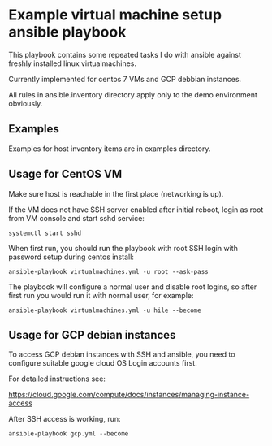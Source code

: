 
Example virtual machine setup ansible playbook
==============================================

This playbook contains some repeated tasks I do with ansible against freshly
installed linux virtualmachines.

Currently implemented for centos 7 VMs and GCP debbian instances.

All rules in ansible.inventory directory apply only to the demo environment
obviously.

Examples
--------

Examples for host inventory items are in examples directory.

Usage for CentOS VM
-------------------

Make sure host is reachable in the first place (networking is up).

If the VM does not have SSH server enabled after initial reboot, login as root
from VM console and start sshd service:

    systemctl start sshd

When first run, you should run the playbook with root SSH login with password
setup during centos install:

    ansible-playbook virtualmachines.yml -u root --ask-pass

The playbook will configure a normal user and disable root logins, so after
first run you would run it with normal user, for example:

    ansible-playbook virtualmachines.yml -u hile --become

Usage for GCP debian instances
------------------------------

To access GCP debian instances with SSH and ansible, you need to configure
suitable google cloud OS Login accounts first.

For detailed instructions see:

https://cloud.google.com/compute/docs/instances/managing-instance-access

After SSH access is working, run:

    ansible-playbook gcp.yml --become

